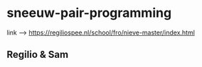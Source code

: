 # sneeuw-pair-programming
link --> https://regiliospee.nl/school/fro/nieve-master/index.html
## Regilio & Sam
